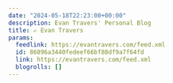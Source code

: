 ```yaml
---
date: "2024-05-18T22:23:00+00:00"
description: Evan Travers' Personal Blog
title: ✍ Evan Travers
params:
  feedlink: https://evantravers.com/feed.xml
  id: 86896a3440fedeef66bf88df9a7f64fd
  link: https://evantravers.com/feed.xml
  blogrolls: []
---
```

